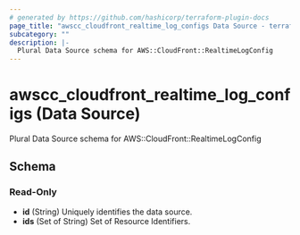 ```yaml
---
# generated by https://github.com/hashicorp/terraform-plugin-docs
page_title: "awscc_cloudfront_realtime_log_configs Data Source - terraform-provider-awscc"
subcategory: ""
description: |-
  Plural Data Source schema for AWS::CloudFront::RealtimeLogConfig
---
```


# awscc_cloudfront_realtime_log_configs (Data Source)

Plural Data Source schema for AWS::CloudFront::RealtimeLogConfig



<!-- schema generated by tfplugindocs -->
## Schema

### Read-Only

- **id** (String) Uniquely identifies the data source.
- **ids** (Set of String) Set of Resource Identifiers.


